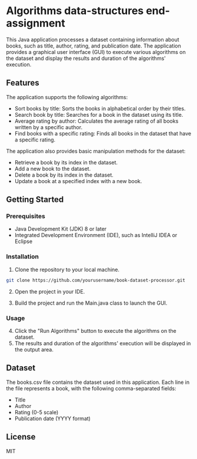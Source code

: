 # Algorithms data-structures end-assignment
This Java application processes a dataset containing information about books, such as title, author, rating, and publication date. The application provides a graphical user interface (GUI) to execute various algorithms on the dataset and display the results and duration of the algorithms' execution.
## Features

The application supports the following algorithms:

* Sort books by title: Sorts the books in alphabetical order by their titles.
* Search book by title: Searches for a book in the dataset using its title.
* Average rating by author: Calculates the average rating of all books written by a specific author.
* Find books with a specific rating: Finds all books in the dataset that have a specific rating.

The application also provides basic manipulation methods for the dataset:

* Retrieve a book by its index in the dataset.
* Add a new book to the dataset.
* Delete a book by its index in the dataset.
* Update a book at a specified index with a new book.

## Getting Started
### Prerequisites

* Java Development Kit (JDK) 8 or later
* Integrated Development Environment (IDE), such as IntelliJ IDEA or Eclipse

### Installation

1. Clone the repository to your local machine.

```bash
git clone https://github.com/yourusername/book-dataset-processor.git
```
2. Open the project in your IDE.

3. Build the project and run the Main.java class to launch the GUI.

### Usage

4. Click the "Run Algorithms" button to execute the algorithms on the dataset.
5. The results and duration of the algorithms' execution will be displayed in the output area.

## Dataset

The books.csv file contains the dataset used in this application. Each line in the file represents a book, with the following comma-separated fields:

* Title
* Author
* Rating (0-5 scale)
* Publication date (YYYY format)


## License

MIT
